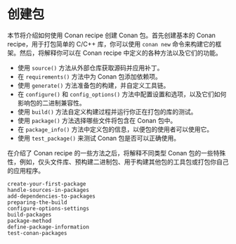 # 创建包

本节将介绍如何使用 Conan recipe 创建 Conan 包。首先创建基本的 Conan recipe，用于打包简单的 C/C++ 库，你可以使用 `conan new` 命令来构建它的框架。然后，将解释你可以在 Conan recipe 中定义的各种方法以及它们的功能。

- 使用 `source()` 方法从外部仓库获取源码并应用补丁。
- 在 `requirements()` 方法中为 Conan 包添加依赖项。
- 使用 `generate()` 方法准备包的构建，并自定义工具链。
- 在 `configure()` 和 `config_options()` 方法中配置设置和选项，以及它们如何影响包的二进制兼容性。
- 使用 `build()` 方法自定义构建过程并运行你正在打包的库的测试。
- 使用 `package()` 方法选择哪些文件将包含在 Conan 包中。
- 在 `package_info()` 方法中定义包的信息，以便包的使用者可以使用它。
- 使用 `test_package()` 来测试 Conan 包是否可以正确使用。

在介绍了 Conan recipe 的一些方法之后，将解释不同类型 Conan 包的一些特殊性，例如，仅头文件库、预构建二进制包、用于构建其他包的工具包或打包你自己的应用程序。

```{toctree}
create-your-first-package
handle-sources-in-packages
add-dependencies-to-packages
preparing-the-build
configure-options-settings
build-packages
package-method
define-package-information
test-conan-packages
```

